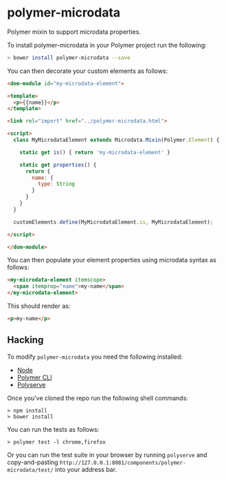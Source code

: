 # polymer-microdata

Polymer mixin to support microdata properties.

To install polymer-microdata in your Polymer project run the following:

```sh
> bower install polymer-microdata --save
```

You can then decorate your custom elements as follows:

```html
<dom-module id="my-microdata-element">

<template>
  <p>{{name}}</p>
</template>

<link rel="import" href="../polymer-microdata.html">

<script>
  class MyMicrodataElement extends Microdata.Mixin(Polymer.Element) {

    static get is() { return 'my-microdata-element' }

    static get properties() {
      return {
        name: {
          type: String
        }
      }
    }
  }

  customElements.define(MyMicrodataElement.is, MyMicrodataElement);

</script>

</dom-module>
```

You can then populate your element properties using microdata syntax as follows:


```html
<my-microdata-element itemscope>
  <span itemprop="name">my-name</span>
</my-microdata-element>
```

This should render as:

```html
<p>my-name</p>
```

## Hacking

To modify `polymer-microdata` you need the following installed:

  * [Node](https://nodejs.org/en/download/package-manager/)
  * [Polymer CLI](https://github.com/Polymer/polymer-cli#installation)
  * [Polyserve](https://github.com/Polymer/polyserve#installation)

Once you've cloned the repo run the following shell commands:

```shell
> npm install
> bower install
```

You can run the tests as follows:

```shell
> polymer test -l chrome,firefox
```

Or you can run the test suite in your browser by running `polyserve` and copy-and-pasting `http://127.0.0.1:8081/components/polymer-microdata/test/` into your address bar.